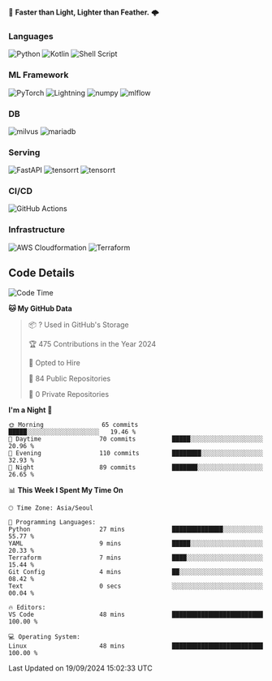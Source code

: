 :rocket: **Faster than Light, Lighter than Feather.** 🌩️

### Languages
![Python](https://img.shields.io/badge/python-3670A0?style=for-the-badge&logo=python&logoColor=ffdd54) ![Kotlin](https://img.shields.io/badge/kotlin-%237F52FF.svg?style=for-the-badge&logo=kotlin&logoColor=white) ![Shell Script](https://img.shields.io/badge/shell_script-%23121011.svg?style=for-the-badge&logo=gnu-bash&logoColor=white)


### ML Framework
<img alt="PyTorch" src ="https://img.shields.io/badge/PyTorch-EE4C2C.svg?&style=for-the-badge&logo=PyTorch&logoColor=white"/> ![Lightning](https://img.shields.io/badge/lightning-792EE5.svg?style=for-the-badge&logo=lightning&logoColor=white) <img alt="numpy" src ="https://img.shields.io/badge/NumPy-013243.svg?&style=for-the-badge&logo=NumPy&logoColor=white"/> ![mlflow](https://img.shields.io/badge/mlflow-%23d9ead3.svg?style=for-the-badge&logo=numpy&logoColor=blue) 

### DB
<img alt="milvus" src ="https://img.shields.io/badge/milvus-00A1EA.svg?&style=for-the-badge&logo=milvus&logoColor=white"/> <img alt="mariadb" src ="https://img.shields.io/badge/mariadb-003545.svg?&style=for-the-badge&logo=mariadb&logoColor=white"/>


### Serving
<img alt="FastAPI" src ="https://img.shields.io/badge/FastAPI-3E8E84.svg?&style=for-the-badge&logo=FastAPI&logoColor=white"/> <img alt="tensorrt" src ="https://img.shields.io/badge/TensorRT-76B900.svg?&style=for-the-badge&logo=nvidia&logoColor=white"/> <img alt="tensorrt" src ="https://img.shields.io/badge/Onnx-005CED.svg?&style=for-the-badge&logo=onnx&logoColor=white"/>

### CI/CD
![GitHub Actions](https://img.shields.io/badge/github%20actions-%232671E5.svg?style=for-the-badge&logo=githubactions&logoColor=white) 

### Infrastructure
![AWS Cloudformation](https://img.shields.io/badge/AWS_Cloudformation-%23FF9900.svg?style=for-the-badge&logo=amazonwebservices&logoColor=white) ![Terraform](https://img.shields.io/badge/terraform-%235835CC.svg?style=for-the-badge&logo=terraform&logoColor=white)



## Code Details

<!--START_SECTION:waka-->
![Code Time](http://img.shields.io/badge/Code%20Time-515%20hrs%2030%20mins-blue)

**🐱 My GitHub Data** 

> 📦 ? Used in GitHub's Storage 
 > 
> 🏆 475 Contributions in the Year 2024
 > 
> 💼 Opted to Hire
 > 
> 📜 84 Public Repositories 
 > 
> 🔑 0 Private Repositories 
 > 
**I'm a Night 🦉** 

```text
🌞 Morning                65 commits          █████░░░░░░░░░░░░░░░░░░░░   19.46 % 
🌆 Daytime                70 commits          █████░░░░░░░░░░░░░░░░░░░░   20.96 % 
🌃 Evening                110 commits         ████████░░░░░░░░░░░░░░░░░   32.93 % 
🌙 Night                  89 commits          ███████░░░░░░░░░░░░░░░░░░   26.65 % 
```


📊 **This Week I Spent My Time On** 

```text
🕑︎ Time Zone: Asia/Seoul

💬 Programming Languages: 
Python                   27 mins             ██████████████░░░░░░░░░░░   55.77 % 
YAML                     9 mins              █████░░░░░░░░░░░░░░░░░░░░   20.33 % 
Terraform                7 mins              ████░░░░░░░░░░░░░░░░░░░░░   15.44 % 
Git Config               4 mins              ██░░░░░░░░░░░░░░░░░░░░░░░   08.42 % 
Text                     0 secs              ░░░░░░░░░░░░░░░░░░░░░░░░░   00.04 % 

🔥 Editors: 
VS Code                  48 mins             █████████████████████████   100.00 % 

💻 Operating System: 
Linux                    48 mins             █████████████████████████   100.00 % 
```


 Last Updated on 19/09/2024 15:02:33 UTC
<!--END_SECTION:waka-->

